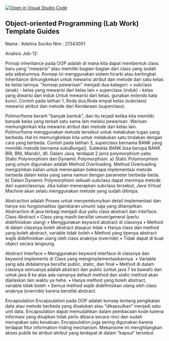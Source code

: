 [![Open in Visual Studio Code](https://classroom.github.com/assets/open-in-vscode-c66648af7eb3fe8bc4f294546bfd86ef473780cde1dea487d3c4ff354943c9ae.svg)](https://classroom.github.com/online_ide?assignment_repo_id=9348468&assignment_repo_type=AssignmentRepo)
## Object-oriented Programming (Lab Work) Template Guides

Nama : Adelina Suciko
Nim : 21343001

Analisis Job-12:

Prinsip inheritance pada OOP adalah di mana kita dapat membentuk class baru yang “mewarisi” atau memiliki bagian-bagian dari class yang sudah ada sebelumnya. Konsep ini menggunakan sistem hirarki atau bertingkat. Inheritance dimungkinkan untuk mewarisi atribut dan metode dari satu kelas ke kelas lainnya. "konsep pewarisan" menjadi dua kategori: • subclass (anak) - kelas yang mewarisi dari kelas lain • superclass (induk) - kelas yang diwarisi dari induk Untuk mewarisi dari kelas, gunakan extends kata kunci. Contoh pada latihan 1, Roda dua,Roda empat kelas (subclass) mewarisi atribut dan metode dari Kendaraan (superclass).

Polimorfisme berarti "banyak bentuk", dan itu terjadi ketika kita memiliki banyak kelas yang terkait satu sama lain melalui pewarisan. Warisan memungkinkan kita mewarisi atribut dan metode dari kelas lain. Polimorfisme menggunakan metode tersebut untuk melakukan tugas yang berbeda. Hal ini memungkinkan kita untuk melakukan satu tindakan dengan cara yang berbeda. Contoh pada latihan 3, superclass bernama BANK yang memiliki metode bernama sukuBunga(). Subkelas BANK bisa berupa BANK BRI, BNI, Mandiri, dll. Dalam Java, terdapat 2 jenis polymorphism yaitu Static Polymorphism dan Dynamic Polymorphism. a) Static Polymorphism yang umum digunakan adalah Method Overloading. Method Overloading mengizinkan kalian untuk menerapkan beberapa implementasi metode berbeda dalam kelas yang sama namun dengan parameter berbeda-beda. b) Dalam Dynamic Polymorphism sebuah subclass dapat menimpa metode dari superclassnya. Jika kalian menerapkan subclass tersebut, Java Virtual Machine akan selalu menggunakan metode yang sudah ditimpa.

Abstraction adalah Proses untuk menyembunyikan detail implementasi dan hanya sisi fungsionalitas (gambaran umum) saja yang ditampilkan. Abstraction di java terbagi menjadi dua yaitu class abstract dan interface. Class Abstract • Class yang masih bersifat umum/general (perlu didefinisikan ulang) • Menggunakan keyword abstract di classnya • Method di dalam classnya boleh abstract ataupun tidak • Hanya class dan method yang boleh abstract, variable tidak boleh • Method yang tipenya abstract wajib didefinisikan ulang oleh class anaknya (override) • Tidak dapat di buat object secara langsung.

Abstract Interface • Menggunakan keyword interface di classnya dan keyword implements di Class yang mengimplementasikannya. • Variable yang ada didalamnya bersifat public, static, dan final • Method di dalam classnya semuanya adalah abstract dan public (untuk java 7 ke bawah) dan untuk java 8 ke atas ada namanya default method dan static method akan dijelaskan lain waktu ya hehe. • Hanya method yang boleh abstract, variable tidak boleh • Semua method wajib didefinisikan ulang oleh class anaknya (override) karena bersifat abstract.

Encapsulation Encapsulation pada OOP adalah konsep tentang pengikatan data atau metode berbeda yang disatukan atau “dikapsulkan” menjadi satu unit data. Encapsulation dapat memudahkan dalam pembacaan kode karena informasi yang disajikan tidak perlu dibaca secara rinci dan sudah merupakan satu kesatuan. Encapsulation juga sering digunakan karena terdapat fitur information-hiding mechanism. Mekanisme ini menghilangkan akses publik ke atribut-atribut yang terdapat di dalam “kapsul” tersebut.

